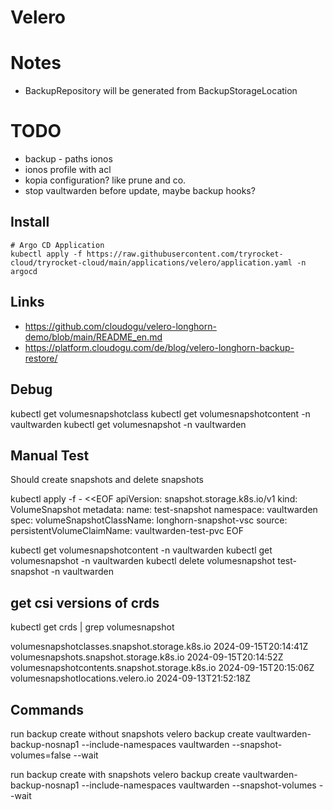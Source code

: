 # Velero

# Notes

- BackupRepository will be generated from BackupStorageLocation

# TODO

- backup - paths ionos
- ionos profile with acl
- kopia configuration? like prune and co.
- stop vaultwarden before update, maybe backup hooks?


## Install
    
    # Argo CD Application
    kubectl apply -f https://raw.githubusercontent.com/tryrocket-cloud/tryrocket-cloud/main/applications/velero/application.yaml -n argocd

## Links

- https://github.com/cloudogu/velero-longhorn-demo/blob/main/README_en.md
- https://platform.cloudogu.com/de/blog/velero-longhorn-backup-restore/



## Debug


kubectl get volumesnapshotclass
kubectl get volumesnapshotcontent -n vaultwarden
kubectl get volumesnapshot -n vaultwarden


## Manual Test

Should create snapshots and delete snapshots

kubectl apply -f - <<EOF
apiVersion: snapshot.storage.k8s.io/v1
kind: VolumeSnapshot
metadata:
  name: test-snapshot
  namespace: vaultwarden
spec:
  volumeSnapshotClassName: longhorn-snapshot-vsc
  source:
    persistentVolumeClaimName: vaultwarden-test-pvc
EOF

kubectl get volumesnapshotcontent -n vaultwarden
kubectl get volumesnapshot -n vaultwarden
kubectl delete volumesnapshot test-snapshot -n vaultwarden


## get csi versions of crds

kubectl get crds | grep volumesnapshot

volumesnapshotclasses.snapshot.storage.k8s.io           2024-09-15T20:14:41Z
volumesnapshots.snapshot.storage.k8s.io                 2024-09-15T20:14:52Z
volumesnapshotcontents.snapshot.storage.k8s.io          2024-09-15T20:15:06Z
volumesnapshotlocations.velero.io                       2024-09-13T21:52:18Z


## Commands

run backup create without snapshots
    velero backup create vaultwarden-backup-nosnap1 --include-namespaces vaultwarden --snapshot-volumes=false --wait

run backup create with snapshots
    velero backup create vaultwarden-backup-nosnap1 --include-namespaces vaultwarden --snapshot-volumes --wait